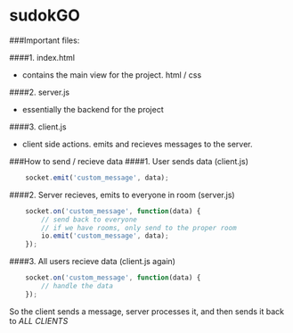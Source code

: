 sudokGO
=======

###Important files:

####1. index.html

- contains the main view for the project. html / css

####2. server.js

- essentially the backend for the project

####3. client.js

- client side actions. emits and recieves messages to the server.

###How to send / recieve data
####1. User sends data (client.js)
```js
    socket.emit('custom_message', data);
```
####2. Server recieves, emits to everyone in room  (server.js)
```js
    socket.on('custom_message', function(data) {
        // send back to everyone
        // if we have rooms, only send to the proper room
        io.emit('custom_message', data);
    });
```
####3. All users recieve data (client.js again)
```js
    socket.on('custom_message', function(data) {
        // handle the data
    });
```
So the client sends a message, server processes it, and then sends it back to *ALL CLIENTS*

